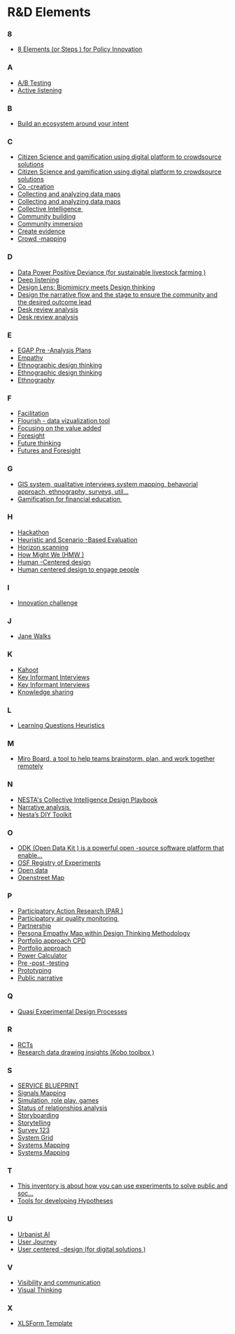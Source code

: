 # R&D Elements


<div class=multicol>

<div>

### 8

- [8 Elements  (or Steps ) for Policy Innovation](/elements/tools/?doc=8%20Elements%20%28or%20Steps%29%20for%20Policy%20Innovation)
</div>

<div>

### A

- [A/B Testing](/elements/tools/?doc=A_B%20testing)
- [Active listening](/elements/tools/?doc=Active%20listening)
</div>

<div>

### B

- [Build an ecosystem around your intent](/elements/tools/?doc=Working%20with%20ecosystems)
</div>

<div>

### C

- [Citizen Science and gamification using digital platform to crowdsource solutions](/elements/tools/?doc=Citizen%20science%20and%20gamification%20using%20digital%20platform%20to%20crowdsource%20solutions)
- [Citizen Science and gamification using digital platform to crowdsource solutions](/elements/tools/?doc=Citizen%20science)
- [Co -creation](/elements/tools/?doc=Co-creation)
- [Collecting and analyzing data maps](/elements/tools/?doc=Collecting%20and%20analyzing%20data%20maps)
- [Collecting and analyzing data maps](/elements/tools/?doc=Data%20collection)
- [Collective Intelligence ](/elements/tools/?doc=Collective%20intelligence%20for%20the%20analysis%20of%20emerging%20signals)
- [Community building](/elements/tools/?doc=Community%20building)
- [Community immersion](/elements/tools/?doc=Community%20immersion)
- [Create evidence](/elements/tools/?doc=Create%20evidence)
- [Crowd -mapping](/elements/tools/?doc=Crowd-mapping)
</div>

<div>

### D

- [Data Power Positive Deviance  (for sustainable livestock farming )](/elements/tools/?doc=Data%20Powered%20Positive%20Deviance)
- [Deep listening](/elements/tools/?doc=Deep%20listening%20to%20map%20beyond%20the%20intangible)
- [Design Lens: Biomimicry meets Design thinking](/elements/tools/?doc=Design%20lens)
- [Design the narrative flow and the stage to ensure the community and the desired outcome lead](/elements/tools/?doc=Design)
- [Desk review analysis](/elements/tools/?doc=Desk%20review%20analysis)
- [Desk review analysis](/elements/tools/?doc=Literature%20review%20and%20desk%20research)
</div>

<div>

### E

- [EGAP Pre -Analysis Plans](/elements/tools/?doc=EGAP%20Pre-analysis%20plans)
- [Empathy](/elements/tools/?doc=Empathy)
- [Ethnographic design thinking](/elements/tools/?doc=Design%20thinking)
- [Ethnographic design thinking](/elements/tools/?doc=Ethnographic%20design%20thinking)
- [Ethnography](/elements/tools/?doc=Ethnography)
</div>

<div>

### F

- [Facilitation](/elements/tools/?doc=Facilitation%20skills)
- [Flourish  - data vizualization tool](/elements/tools/?doc=Flourish%20data%20visualization%20tool)
- [Focusing on the value added](/elements/tools/?doc=Focusing%20on%20the%20value%20added)
- [Foresight](/elements/tools/?doc=Foresight)
- [Future thinking](/elements/tools/?doc=Future%20thinking%20for%20human%20mobility)
- [Futures and Foresight](/elements/tools/?doc=Futures%20and%20Foresight)
</div>

<div>

### G

- [GIS system, qualitative interviews,system mapping, behavorial approach, ethnography, surveys, util…](/elements/tools/?doc=GIS%20systems)
- [Gamification for financial education ](/elements/tools/?doc=Gamification)
</div>

<div>

### H

- [Hackathon](/elements/tools/?doc=Hacktahon)
- [Heuristic and Scenario -Based Evaluation](/elements/tools/?doc=Scenario%20building)
- [Horizon scanning](/elements/tools/?doc=Horizon%20scanning)
- [How Might We  (HMW )](/elements/tools/?doc=How%20might%20we)
- [Human -Centered design](/elements/tools/?doc=Human%20centered%20design)
- [Human centered design to engage people](/elements/tools/?doc=Human%20centered%20design%20to%20engage%20people)
</div>

<div>

### I

- [Innovation challenge](/elements/tools/?doc=Innovation%20challenge)
</div>

<div>

### J

- [Jane Walks](/elements/tools/?doc=Jane%20walks)
</div>

<div>

### K

- [Kahoot](/elements/tools/?doc=Kahoot)
- [Key Informant Interviews](/elements/tools/?doc=Conducting%20interviews)
- [Key Informant Interviews](/elements/tools/?doc=Key%20informant%20interviews)
- [Knowledge sharing](/elements/tools/?doc=Sharing%20knowledge)
</div>

<div>

### L

- [Learning Questions Heuristics](/elements/tools/?doc=Learning%20questions%20heuristics)
</div>

<div>

### M

- [Miro Board, a tool to help teams brainstorm, plan, and work together remotely](/elements/tools/?doc=Miro)
</div>

<div>

### N

- [NESTA's Collective Intelligence Design Playbook](/elements/tools/?doc=NESTA%20Collective%20Intelligence%20Design%20Playbook)
- [Narrative analysis ](/elements/tools/?doc=Narrative%20analysis)
- [Nesta’s DIY Toolkit](/elements/tools/?doc=NESTA%20DIY%20Toolkit)
</div>

<div>

### O

- [ODK  (Open Data Kit ) is a powerful open -source software platform that enable…](/elements/tools/?doc=Open%20Data%20Kit)
- [OSF Registry of Experiments](/elements/tools/?doc=OSF%20registry%20of%20epxeriments)
- [Open data](/elements/tools/?doc=Open%20data)
- [Openstreet Map](/elements/tools/?doc=Openstreet%20map)
</div>

<div>

### P

- [Participatory Action Research  (PAR )](/elements/tools/?doc=Participatory%20action%20research)
- [Participatory air quality monitoring ](/elements/tools/?doc=Participatory%20monitoring%20evaluation%20reflection%20%26%20learning)
- [Partnership](/elements/tools/?doc=Patnership)
- [Persona Empathy Map within Design Thinking Methodology](/elements/tools/?doc=Personas)
- [Portfolio approach CPD](/elements/tools/?doc=Portfolio%20approach%20CPD)
- [Portfolio approach](/elements/tools/?doc=Portfolio%20approach)
- [Power Calculator](/elements/tools/?doc=Power%20calculator)
- [Pre -post -testing](/elements/tools/?doc=Pre-post-testing)
- [Prototyping](/elements/tools/?doc=Prototyping)
- [Public narrative](/elements/tools/?doc=Public%20narrative)
</div>

<div>

### Q

- [Quasi Experimental Design Processes](/elements/tools/?doc=Quasi%20expermental%20design%20processes)
</div>

<div>

### R

- [RCTs](/elements/tools/?doc=RCTs)
- [Research data drawing insights  (Kobo toolbox )](/elements/tools/?doc=KoboToolbox%20for%20quality%20data%20collection%20and%20analysis%20in%20challenging%20settings)
</div>

<div>

### S

- [SERVICE BLUEPRINT](/elements/tools/?doc=Service%20blueprint)
- [Signals Mapping](/elements/tools/?doc=Signals%20mapping)
- [Simulation, role play, games](/elements/tools/?doc=Simulation%20role%20play%20and%20games)
- [Status of relationships analysis](/elements/tools/?doc=Status%20of%20relationships%20analysis)
- [Storyboarding](/elements/tools/?doc=Storyboarding)
- [Storytelling](/elements/tools/?doc=Storytelling%20for%20social%20engineering)
- [Survey 123](/elements/tools/?doc=ArcGIS)
- [System Grid](/elements/tools/?doc=System%20grids)
- [Systems Mapping](/elements/tools/?doc=Systems%20analysis)
- [Systems Mapping](/elements/tools/?doc=Systems%20mapping)
</div>

<div>

### T

- [This inventory is about how you can use experiments to solve public and soc…](/elements/tools/?doc=The%20Experimenters%20Inventory)
- [Tools for developing Hypotheses](/elements/tools/?doc=Tools%20for%20developing%20hypotheses)
</div>

<div>

### U

- [Urbanist AI](/elements/tools/?doc=Urbanist%20AI)
- [User Journey](/elements/tools/?doc=User%20journey%20mapping)
- [User centered -design  (for digital solutions )](/elements/tools/?doc=User%20centered-design)
</div>

<div>

### V

- [Visibility and communication](/elements/tools/?doc=Communication%20skills)
- [Visual Thinking](/elements/tools/?doc=Visual%20thinking)
</div>

<div>

### X

- [XLSForm Template](/elements/tools/?doc=XLSForm%20template)
</div>
</div>